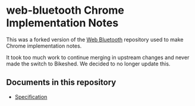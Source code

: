 web-bluetooth Chrome Implementation Notes
=============

This was a forked version of the [Web Bluetooth](https://github.com/WebBluetoothCG/web-bluetooth) repository used to make 
Chrome implementation notes.

It took too much work to continue merging in upstream changes and never made the switch to Bikeshed. We decided to no longer update this.

Documents in this repository
----------------------------

* [Specification](https://webbluetoothchrome.github.io/web-bluetooth/)

